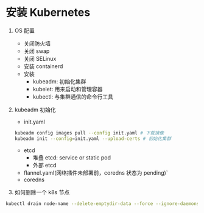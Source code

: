 # 安装 Kubernetes

1. OS 配置

   - 关闭防火墙
   - 关闭 swap
   - 关闭 SELinux
   - 安装 containerd
   - 安装
     - kubeadm: 初始化集群
     - kubelet: 用来启动和管理容器
     - kubectl: 与集群通信的命令行工具

2. kubeadm 初始化

   - init.yaml

   ```bash
   kubeadm config images pull --config init.yaml # 下载镜像
   kubeadm init --config=init.yaml --upload-certs # 初始化集群
   ```

   - etcd
     - 堆叠 etcd: service or static pod
     - 外部 etcd
   - flannel.yaml(网络插件未部署前，coredns 状态为 pending)`
   - coredns

3. 如何删除一个 k8s 节点

```bash
kubectl drain node-name --delete-emptydir-data --force --ignore-daemonsets
```
